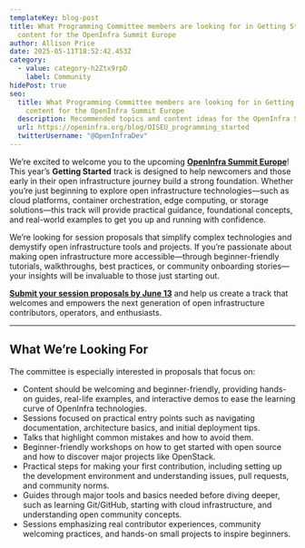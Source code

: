 ```yaml
---
templateKey: blog-post
title: What Programming Committee members are looking for in Getting Started
  content for the OpenInfra Summit Europe
author: Allison Price
date: 2025-05-11T18:52:42.453Z
category:
  - value: category-h2Ztx9rpD
    label: Community
hidePost: true
seo:
  title: What Programming Committee members are looking for in Getting Started
    content for the OpenInfra Summit Europe
  description: Recommended topics and content ideas for the OpenInfra Summit Europe
  url: https://openinfra.org/blog/OISEU_programming_started
  twitterUsername: "@OpenInfraDev"
---
```

We’re excited to welcome you to the upcoming **[OpenInfra Summit Europe](https://summit2025.openinfra.org/)**! This year’s **Getting Started** track is designed to help newcomers and those early in their open infrastructure journey build a strong foundation. Whether you’re just beginning to explore open infrastructure technologies—such as cloud platforms, container orchestration, edge computing, or storage solutions—this track will provide practical guidance, foundational concepts, and real-world examples to get you up and running with confidence.

We’re looking for session proposals that simplify complex technologies and demystify open infrastructure tools and projects. If you’re passionate about making open infrastructure more accessible—through beginner-friendly tutorials, walkthroughs, best practices, or community onboarding stories—your insights will be invaluable to those just starting out.

**[Submit your session proposals by June 13](https://summit2025.openinfra.org/cfp/)** and help us create a track that welcomes and empowers the next generation of open infrastructure contributors, operators, and enthusiasts.

- - -

## What We’re Looking For

The committee is especially interested in proposals that focus on:

* Content should be welcoming and beginner-friendly, providing hands-on guides, real-life examples, and interactive demos to ease the learning curve of OpenInfra technologies.
* Sessions focused on practical entry points such as navigating documentation, architecture basics, and initial deployment tips.
* Talks that highlight common mistakes and how to avoid them.
* Beginner-friendly workshops on how to get started with open source and how to discover major projects like OpenStack.
* Practical steps for making your first contribution, including setting up the development environment and understanding issues, pull requests, and community norms.
* Guides through major tools and basics needed before diving deeper, such as learning Git/GitHub, starting with cloud infrastructure, and understanding open community concepts.
* Sessions emphasizing real contributor experiences, community welcoming practices, and hands-on small projects to inspire beginners.